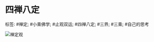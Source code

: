 # 四禅八定

标签: #禅定; #小乘佛学; #止观双运; #四禅八定; #三界; #三乘; #自己的思考



![禅定观](https://typora-picgo-bed.oss-cn-beijing.aliyuncs.com/%E7%A6%85%E5%AE%9A%E8%A7%82.png)
